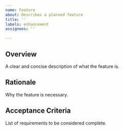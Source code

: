 ```yaml
---
name: Feature
about: Describes a planned feature
title: ''
labels: enhancement
assignees: ''

---
```


## Overview
A clear and concise description of what the feature is.

## Rationale
Why the feature is necessary.

## Acceptance Criteria
List of requirements to be considered complete.
